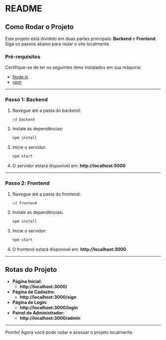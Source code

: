 # README

## Como Rodar o Projeto

Este projeto está dividido em duas partes principais: **Backend** e **Frontend**. Siga os passos abaixo para rodar o site localmente.

### Pré-requisitos

Certifique-se de ter os seguintes itens instalados em sua máquina:
- [Node.js](https://nodejs.org/)
- [npm](https://www.npmjs.com/)

---

### Passo 1: Backend
1. Navegue até a pasta do backend:
   ```bash
   cd backend
   ```
2. Instale as dependências:
   ```bash
   npm install
   ```
3. Inicie o servidor:
   ```bash
   npm start
   ```
4. O servidor estará disponível em: **http://localhost:5000**

---

### Passo 2: Frontend
1. Navegue até a pasta do frontend:
   ```bash
   cd frontend
   ```
2. Instale as dependências:
   ```bash
   npm install
   ```
3. Inicie o servidor:
   ```bash
   npm start
   ```
4. O frontend estará disponível em: **http://localhost:3000**

---

## Rotas do Projeto
- **Página Inicial:**
  - **http://localhost:3000/**
- **Página de Cadastro:**
  - **http://localhost:3000/sign**
- **Página de Login:**
  - **http://localhost:3000/login**
- **Painel do Administrador:**
  - **http://localhost:3000/admin**

---

Pronto! Agora você pode rodar e acessar o projeto localmente.